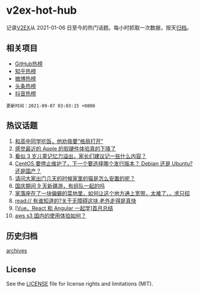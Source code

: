 # v2ex-hot-hub

 记录[V2EX](https://www.v2ex.com/)从 2021-01-06 日至今的热门话题。每小时抓取一次数据，按天[归档](archives)。
 
 ## 相关项目

- [GitHub热榜](https://github.com/snaildev/github-hot-hub)
- [知乎热榜](https://github.com/snaildev/zhihu-hot-hub)
- [微博热榜](https://github.com/snaildev/weibo-hot-hub)
- [头条热榜](https://github.com/snaildev/toutiao-hot-hub)
- [抖音热榜](https://github.com/snaildev/douyin-hot-hub)


 `更新时间：2021-09-07 03:03:15 +0800`

## 热议话题

1. [和高中同学吃饭，他劝我要“格局打开”](https://www.v2ex.com/t/800073)
1. [感觉最近的 Apple 的软硬件体验真的下降了](https://www.v2ex.com/t/800110)
1. [看似 3 岁儿童记忆力溢出，家长们建议记一些什么内容？](https://www.v2ex.com/t/800136)
1. [CentOS 要停止维护了，下一个要选择哪个发行版本？ Debian 还是 Ubuntu?还是国产？](https://www.v2ex.com/t/800189)
1. [请问大家出门几天的时候家里的猫是怎么安置的呢？](https://www.v2ex.com/t/800121)
1. [国庆期间 9 天新疆游，有组队一起的吗](https://www.v2ex.com/t/800079)
1. [家落座在了一块偏僻的菜地里，如何让这个地方通上宽带，太难了，，求只招](https://www.v2ex.com/t/800197)
1. [read:// 有谁知道的?关于无障碍这块,老外走得是真快](https://www.v2ex.com/t/800156)
1. [[Vue、React 和 Angular 一起学]首月总结](https://www.v2ex.com/t/800092)
1. [aws s3 国内的使用体验如何？](https://www.v2ex.com/t/800186)

## 历史归档

[archives](archives)

## License

See the [LICENSE](LICENSE) file for license rights and limitations (MIT).
